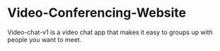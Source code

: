 # Video-Conferencing-Website
Video-chat-v1 is a video chat app that makes it easy to groups up with people you want to meet.
